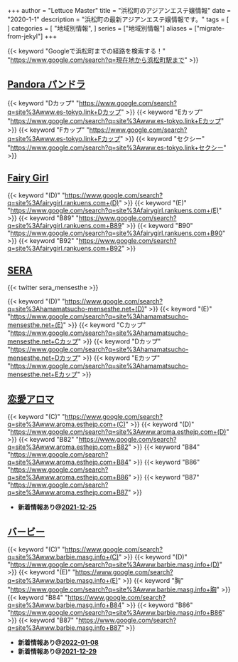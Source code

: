 +++
author = "Lettuce Master"
title = "浜松町のアジアンエステ嬢情報"
date = "2020-1-1"
description = "浜松町の最新アジアンエステ嬢情報です。"
tags = [
]
categories = [
    "地域別情報",
]
series = ["地域別情報"]
aliases = ["migrate-from-jekyl"]
+++

{{< keyword "Googleで浜松町までの経路を検索する！" "https://www.google.com/search?q=現在地から浜松町駅まで" >}}

## [Pandora パンドラ](http://www.es-tokyo.link/)
{{< keyword "Dカップ" "https://www.google.com/search?q=site%3Awww.es-tokyo.link+Dカップ" >}} {{< keyword "Eカップ" "https://www.google.com/search?q=site%3Awww.es-tokyo.link+Eカップ" >}} {{< keyword "Fカップ" "https://www.google.com/search?q=site%3Awww.es-tokyo.link+Fカップ" >}} {{< keyword "セクシー" "https://www.google.com/search?q=site%3Awww.es-tokyo.link+セクシー" >}} 

## [Fairy Girl](http://fairygirl.rankuens.com/)
{{< keyword "(D)" "https://www.google.com/search?q=site%3Afairygirl.rankuens.com+(D)" >}} {{< keyword "(E)" "https://www.google.com/search?q=site%3Afairygirl.rankuens.com+(E)" >}} {{< keyword "B89" "https://www.google.com/search?q=site%3Afairygirl.rankuens.com+B89" >}} {{< keyword "B90" "https://www.google.com/search?q=site%3Afairygirl.rankuens.com+B90" >}} {{< keyword "B92" "https://www.google.com/search?q=site%3Afairygirl.rankuens.com+B92" >}} 

## [SERA](https://hamamatsucho-mensesthe.net/)


{{< twitter sera_mensesthe >}}

{{< keyword "(D)" "https://www.google.com/search?q=site%3Ahamamatsucho-mensesthe.net+(D)" >}} {{< keyword "(E)" "https://www.google.com/search?q=site%3Ahamamatsucho-mensesthe.net+(E)" >}} {{< keyword "Cカップ" "https://www.google.com/search?q=site%3Ahamamatsucho-mensesthe.net+Cカップ" >}} {{< keyword "Dカップ" "https://www.google.com/search?q=site%3Ahamamatsucho-mensesthe.net+Dカップ" >}} {{< keyword "Eカップ" "https://www.google.com/search?q=site%3Ahamamatsucho-mensesthe.net+Eカップ" >}} 

## [恋愛アロマ](http://www.aroma.esthejp.com/)
{{< keyword "(C)" "https://www.google.com/search?q=site%3Awww.aroma.esthejp.com+(C)" >}} {{< keyword "(D)" "https://www.google.com/search?q=site%3Awww.aroma.esthejp.com+(D)" >}} {{< keyword "B82" "https://www.google.com/search?q=site%3Awww.aroma.esthejp.com+B82" >}} {{< keyword "B84" "https://www.google.com/search?q=site%3Awww.aroma.esthejp.com+B84" >}} {{< keyword "B86" "https://www.google.com/search?q=site%3Awww.aroma.esthejp.com+B86" >}} {{< keyword "B87" "https://www.google.com/search?q=site%3Awww.aroma.esthejp.com+B87" >}} 

- **新着情報あり@[2021-12-25](/post/2021-12-25)**
## [バービー](http://www.barbie.masg.info/)
{{< keyword "(C)" "https://www.google.com/search?q=site%3Awww.barbie.masg.info+(C)" >}} {{< keyword "(D)" "https://www.google.com/search?q=site%3Awww.barbie.masg.info+(D)" >}} {{< keyword "(E)" "https://www.google.com/search?q=site%3Awww.barbie.masg.info+(E)" >}} {{< keyword "胸" "https://www.google.com/search?q=site%3Awww.barbie.masg.info+胸" >}} {{< keyword "B84" "https://www.google.com/search?q=site%3Awww.barbie.masg.info+B84" >}} {{< keyword "B86" "https://www.google.com/search?q=site%3Awww.barbie.masg.info+B86" >}} {{< keyword "B87" "https://www.google.com/search?q=site%3Awww.barbie.masg.info+B87" >}} 

- **新着情報あり@[2022-01-08](/post/2022-01-08)**
- **新着情報あり@[2021-12-29](/post/2021-12-29)**
